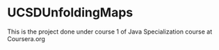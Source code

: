 # UCSDUnfoldingMaps
This is the project done under course 1 of Java Specialization course at Coursera.org
